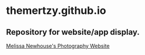 # themertzy.github.io
Repository for website/app display.
---

<a href="https://themertzy.github.io/mnewhouse/index.html">Melissa Newhouse's Photography Website</a>
